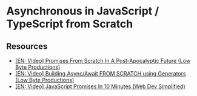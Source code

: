 # Asynchronous in JavaScript / TypeScript from Scratch

## Resources

- [[EN: Video] Promises From Scratch In A Post-Apocalyptic Future (Low Byte Productions)](https://youtu.be/4GpwM8FmVgQ?si=DUeM9W_Wpj1pwUJD)
- [[EN: Video] Building Async/Await FROM SCRATCH using Generators (Low Byte Productions)](https://www.youtube.com/watch?v=Em2jqwROdZc)
- [[EN: Video] JavaScript Promises In 10 Minutes (Web Dev Simplified)](https://www.youtube.com/watch?v=DHvZLI7Db8E)
